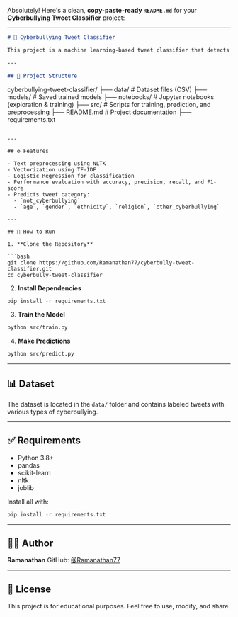 Absolutely! Here's a clean, **copy-paste-ready `README.md`** for your **Cyberbullying Tweet Classifier** project:

---

```markdown
# 🚫 Cyberbullying Tweet Classifier

This project is a machine learning-based tweet classifier that detects different types of cyberbullying. It helps in identifying online harassment such as sexism, racism, and other offensive behavior from Twitter text data.

---

## 📁 Project Structure

```

cyberbullying-tweet-classifier/
├── data/          # Dataset files (CSV)
├── models/        # Saved trained models
├── notebooks/     # Jupyter notebooks (exploration & training)
├── src/           # Scripts for training, prediction, and preprocessing
├── README.md      # Project documentation
├── requirements.txt

````

---

## ⚙️ Features

- Text preprocessing using NLTK
- Vectorization using TF-IDF
- Logistic Regression for classification
- Performance evaluation with accuracy, precision, recall, and F1-score
- Predicts tweet category:
  - `not_cyberbullying`
  - `age`, `gender`, `ethnicity`, `religion`, `other_cyberbullying`

---

## 🚀 How to Run

1. **Clone the Repository**

```bash
git clone https://github.com/Ramanathan77/cyberbully-tweet-classifier.git
cd cyberbully-tweet-classifier
````

2. **Install Dependencies**

```bash
pip install -r requirements.txt
```

3. **Train the Model**

```bash
python src/train.py
```

4. **Make Predictions**

```bash
python src/predict.py
```

---

## 📊 Dataset

The dataset is located in the `data/` folder and contains labeled tweets with various types of cyberbullying.

---

## ✅ Requirements

* Python 3.8+
* pandas
* scikit-learn
* nltk
* joblib

Install all with:

```bash
pip install -r requirements.txt
```

---

## 👨‍💻 Author

**Ramanathan**
GitHub: [@Ramanathan77](https://github.com/Ramanathan77)

---

## 🌟 License

This project is for educational purposes. Feel free to use, modify, and share.

```


